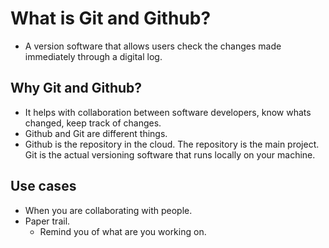# What is Git and Github?

- A version software that allows users check the changes made immediately through a digital log.

## Why Git and Github?

- It helps with collaboration between software developers, know whats changed, keep track of changes.
- Github and Git are different things.
- Github is the repository in the cloud. The repository is the main project. Git is the actual versioning software that runs locally on your machine.

## Use cases

- When you are collaborating with people. 
- Paper trail.
    - Remind you of what are you working on.
